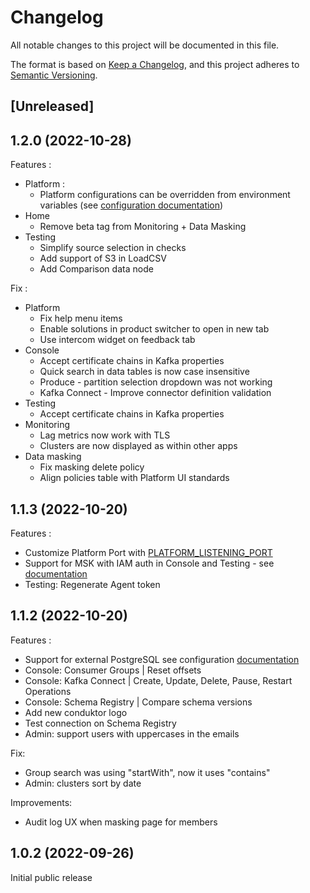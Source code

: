 # Changelog
All notable changes to this project will be documented in this file.

The format is based on [Keep a Changelog](https://keepachangelog.com/en/1.0.0/),
and this project adheres to [Semantic Versioning](https://semver.org/spec/v2.0.0.html).

## [Unreleased]

## 1.2.0 (2022-10-28)
Features : 
- Platform :
    - Platform configurations can be overridden from environment variables (see [configuration documentation](./doc/Configuration.md#environment-override))
- Home
    - Remove beta tag from Monitoring + Data Masking
- Testing
    - Simplify source selection in checks
    - Add support of S3 in LoadCSV
    - Add Comparison data node

Fix :
- Platform 
    - Fix help menu items
    - Enable solutions in product switcher to open in new tab
    - Use intercom widget on feedback tab
- Console
    - Accept certificate chains in Kafka properties
    - Quick search in data tables is now case insensitive
    - Produce - partition selection dropdown was not working
    - Kafka Connect - Improve connector definition validation
- Testing
    - Accept certificate chains in Kafka properties
- Monitoring
    - Lag metrics now work with TLS
    - Clusters are now displayed as within other apps
- Data masking
    - Fix masking delete policy
    - Align policies table with Platform UI standards

## 1.1.3 (2022-10-20)

Features :
- Customize Platform Port with [PLATFORM_LISTENING_PORT](./doc/Configuration.md#configuration-using-environment-variables)
- Support for MSK with IAM auth in Console and Testing -  see [documentation](./doc/Configuration.md#amazon-msk-with-iam-authentication-example)
- Testing: Regenerate Agent token

## 1.1.2 (2022-10-20)

Features :
- Support for external PostgreSQL see configuration [documentation](./doc/Configuration.md#external-database-configuration)
- Console: Consumer Groups | Reset offsets
- Console: Kafka Connect   | Create, Update, Delete, Pause, Restart Operations
- Console: Schema Registry | Compare schema versions
- Add new conduktor logo
- Test connection on Schema Registry
- Admin: support users with uppercases in the emails

Fix:
- Group search was using "startWith", now it uses "contains"
- Admin: clusters sort by date

Improvements:
- Audit log UX when masking page for members

## 1.0.2 (2022-09-26)

Initial public release 
